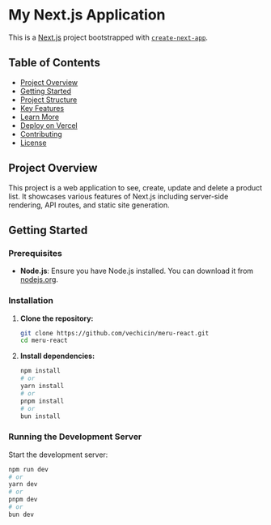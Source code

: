 # My Next.js Application

This is a [Next.js](https://nextjs.org/) project bootstrapped with [`create-next-app`](https://github.com/vercel/next.js/tree/canary/packages/create-next-app).

## Table of Contents

- [Project Overview](#project-overview)
- [Getting Started](#getting-started)
- [Project Structure](#project-structure)
- [Key Features](#key-features)
- [Learn More](#learn-more)
- [Deploy on Vercel](#deploy-on-vercel)
- [Contributing](#contributing)
- [License](#license)

## Project Overview

This project is a web application to see, create, update and delete a product list. It showcases various features of Next.js including server-side rendering, API routes, and static site generation.

## Getting Started

### Prerequisites

- **Node.js**: Ensure you have Node.js installed. You can download it from [nodejs.org](https://nodejs.org/).

### Installation

1. **Clone the repository:**

    ```bash
    git clone https://github.com/vechicin/meru-react.git
    cd meru-react
    ```

2. **Install dependencies:**

    ```bash
    npm install
    # or
    yarn install
    # or
    pnpm install
    # or
    bun install
    ```

### Running the Development Server

Start the development server:

```bash
npm run dev
# or
yarn dev
# or
pnpm dev
# or
bun dev
